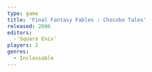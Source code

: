 ```yaml
---
type: game
title: 'Final Fantasy Fables : Chocobo Tales'
released: 2006
editors: 
  -'Square Enix'
players: 2
genres:
  - Inclassable
---
```

